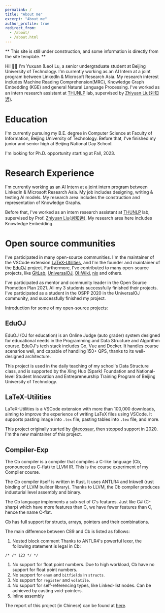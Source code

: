 ```yaml
---
permalink: /
title: "About me"
excerpt: "About me"
author_profile: true
redirect_from: 
  - /about/
  - /about.html
---
```


** This site is still under construction, and some information is directly from the site template. **

Hi! 👋🏻 I'm Yuxuan (Leo) Lu, a senior undergraduate student at Beijing University of Technology. I'm currently working as an AI Intern at a joint program between LinkedIn & Microsoft Research Asia. My research interest includes Machine Reading Comprehension(MRC), Knowledge Graph Embedding (KGE) and general Natural Language Processing. I've worked as an intern research assistant at [THUNLP](https://nlp.csai.tsinghua.edu.cn/) lab, supervised by [Zhiyuan Liu(刘知远)](http://nlp.csai.tsinghua.edu.cn/~lzy/).

Education
=====
I'm currently pursuing my B.E. degree in Computer Science at Faculty of Information, Beijing University of Technology. Before that, I've finished my junior and senior high at Beijing National Day School.

I'm looking for Ph.D. opportunity starting at Fall, 2023.

Research Experience
=====
I'm currently working as an AI Intern at a joint intern program between LinkedIn & Microsoft Research Asia. My job includes designing, writing & testing AI models. My research area includes the construction and representation of Knowledge Graphs.

Before that, I've worked as an intern research assistant at [THUNLP](https://nlp.csai.tsinghua.edu.cn/) lab, supervised by Prof. [Zhiyuan Liu(刘知远)](http://nlp.csai.tsinghua.edu.cn/~lzy/). My research area here includes Knowledge Embedding.

Open source communities
=====
I've participated in many open-source communities. I'm the maintainer of the VSCode extension [LaTeX-Utilities](https://github.com/tecosaur/LaTeX-Utilities), and I'm the founder and maintainer of the [EduOJ](https://github.com/eduoj) project. Furthermore, I've contributed to many open-source projects, like [GitLab](https://gitlab.com/gitlab-org/gitlab/-/merge_requests/20603), [UniversalOJ](https://github.com/UniversalOJ/UOJ-System), [OI-Wiki](https://github.com/OI-wiki/OI-wiki/), [nix](https://github.com/nix-rust/nix/) and others.

I've participated as mentor and community leader in the Open Source Promotion Plan 2021. All my 3 students successfully finished their projects. I've participated as a student in the OSPP 2020 in the UniversalOJ community, and successfully finished my project.

Introduction for some of my open-source projects:

EduOJ
-----
EduOJ (OJ for education) is an Online Judge (auto grader) system designed for educational needs in the Programming and Data Structure and Algorithm course. EduOJ's tech stack includes Go, Vue and Docker. It handles course scenarios well, and capable of handling 150+ QPS, thanks to its well-designed architecture.

This project is used in the daily teaching of my school's Data Structure class, and is supported by the Xing Huo (Spark) Foundation and National-level Student Innovation and Entrepreneurship Training Program of Beijing University of Technology.

LaTeX-Utilities
----
LaTeX-Utilities is a VSCode extension with more than 100,000 downloads, aiming to improve the experience of writing LaTeX files using VSCode. It supports pasting image into `.tex` file, pasting tables into `.tex` file, and more.

This project originally started by [@tecosaur](https://github.com/tecosaur), then stopped support in 2020. I'm the new maintainer of this project.

Compiler-Exp
----
The Cb compiler is a compiler that compiles a C-like language (Cb, pronounced as C-flat) to LLVM IR. This is the course experiment of my Compiler course.

The Cb compiler itself is written in Rust. It uses ANTLR4 and Inkwell (rust binding of LLVM builder library). Thanks to LLVM, the Cb compiler produces industurial level assembly and binary.

The Cb language implements a sub-set of C's features. Just like C# (C-sharp) which have more features than C, we have fewer features than C, hence the name C-flat.

Cb has full support for structs, arrays, pointers and their combinations.

The main difference between C89 and Cb is listed as follows:
1. Nested block comment
   Thanks to ANTLR4's powerful lexer, the following statement is legal in Cb:
```
/* /* 123 */ */
```
1. No support for float point numbers.
   Due to high workload, Cb have no support for float point numbers.
1. No support for `enum` and `bitfields` in `structs`.
1. No support for `register` and `volatile`.
1. No support for self-referencing types, like Linked-list nodes.
   Can be achieved by casting void-pointers.
1. Inline assembly

The report of this project (in Chinese) can be found at [here](https://github.com/leoleoasd/compiler_exp/blob/master/report/report.pdf).

